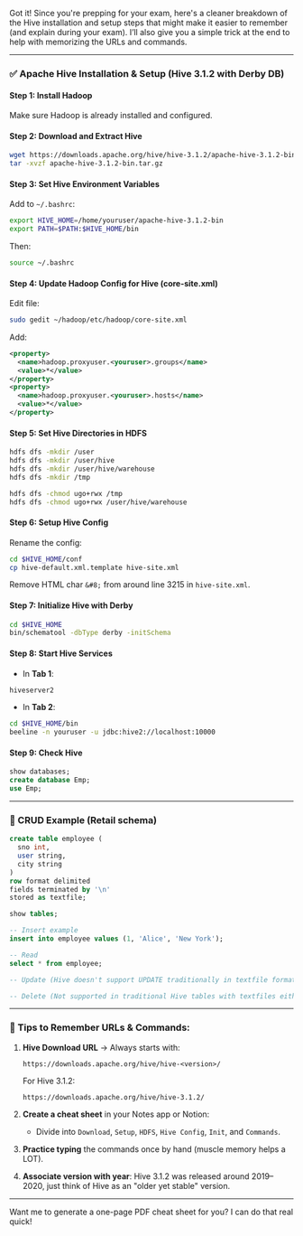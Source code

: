 Got it! Since you're prepping for your exam, here's a cleaner breakdown of the Hive installation and setup steps that might make it easier to remember (and explain during your exam). I’ll also give you a simple trick at the end to help with memorizing the URLs and commands.

---

### ✅ Apache Hive Installation & Setup (Hive 3.1.2 with Derby DB)

#### **Step 1: Install Hadoop**
Make sure Hadoop is already installed and configured.

#### **Step 2: Download and Extract Hive**
```bash
wget https://downloads.apache.org/hive/hive-3.1.2/apache-hive-3.1.2-bin.tar.gz
tar -xvzf apache-hive-3.1.2-bin.tar.gz
```

#### **Step 3: Set Hive Environment Variables**
Add to `~/.bashrc`:
```bash
export HIVE_HOME=/home/youruser/apache-hive-3.1.2-bin
export PATH=$PATH:$HIVE_HOME/bin
```
Then:
```bash
source ~/.bashrc
```

#### **Step 4: Update Hadoop Config for Hive (core-site.xml)**
Edit file:
```bash
sudo gedit ~/hadoop/etc/hadoop/core-site.xml
```
Add:
```xml
<property>
  <name>hadoop.proxyuser.<youruser>.groups</name>
  <value>*</value>
</property>
<property>
  <name>hadoop.proxyuser.<youruser>.hosts</name>
  <value>*</value>
</property>
```

#### **Step 5: Set Hive Directories in HDFS**
```bash
hdfs dfs -mkdir /user
hdfs dfs -mkdir /user/hive
hdfs dfs -mkdir /user/hive/warehouse
hdfs dfs -mkdir /tmp

hdfs dfs -chmod ugo+rwx /tmp
hdfs dfs -chmod ugo+rwx /user/hive/warehouse
```

#### **Step 6: Setup Hive Config**
Rename the config:
```bash
cd $HIVE_HOME/conf
cp hive-default.xml.template hive-site.xml
```
Remove HTML char `&#8;` from around line 3215 in `hive-site.xml`.

#### **Step 7: Initialize Hive with Derby**
```bash
cd $HIVE_HOME
bin/schematool -dbType derby -initSchema
```

#### **Step 8: Start Hive Services**
- In **Tab 1**:
```bash
hiveserver2
```

- In **Tab 2**:
```bash
cd $HIVE_HOME/bin
beeline -n youruser -u jdbc:hive2://localhost:10000
```

#### **Step 9: Check Hive**
```sql
show databases;
create database Emp;
use Emp;
```

---

### 🧪 CRUD Example (Retail schema)
```sql
create table employee (
  sno int,
  user string,
  city string
)
row format delimited
fields terminated by '\n'
stored as textfile;

show tables;

-- Insert example
insert into employee values (1, 'Alice', 'New York');

-- Read
select * from employee;

-- Update (Hive doesn't support UPDATE traditionally in textfile format)

-- Delete (Not supported in traditional Hive tables with textfiles either)
```

---

### 🧠 Tips to Remember URLs & Commands:
1. **Hive Download URL** → Always starts with:
   ```
   https://downloads.apache.org/hive/hive-<version>/
   ```
   For Hive 3.1.2:
   ```
   https://downloads.apache.org/hive/hive-3.1.2/
   ```

2. **Create a cheat sheet** in your Notes app or Notion:
   - Divide into `Download`, `Setup`, `HDFS`, `Hive Config`, `Init`, and `Commands`.

3. **Practice typing** the commands once by hand (muscle memory helps a LOT).

4. **Associate version with year**: Hive 3.1.2 was released around 2019–2020, just think of Hive as an "older yet stable" version.

---

Want me to generate a one-page PDF cheat sheet for you? I can do that real quick!

